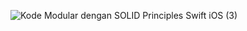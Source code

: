 ![Kode Modular dengan  SOLID Principles Swift iOS (3)](https://user-images.githubusercontent.com/33575723/214039963-2e82de5a-a3c6-4168-ae0a-fd8507cdda8e.jpg)
